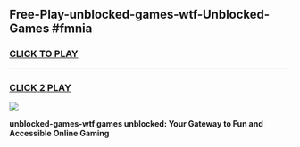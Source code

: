 
## Free-Play-unblocked-games-wtf-Unblocked-Games #fmnia
<h3>
<a href="https://news.freeplayer.one?title=unblocked-games-wtf&ref=8M">CLICK TO PLAY</a></h3>
<hr>

<h3>
<a href="https://news.freeplayer.one?title=unblocked-games-wtf&ref=8M">CLICK 2 PLAY</a>
  
</h3>

<a href="https://news.freeplayer.one?title=unblocked-games-wtf&ref=8M"><img src="https://clearcache.store/games.png"></a>


**unblocked-games-wtf games unblocked: Your Gateway to Fun and Accessible Online Gaming**
